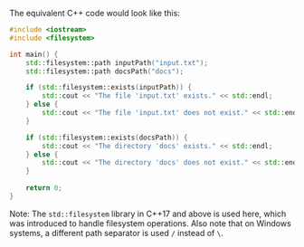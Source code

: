 The equivalent C++ code would look like this:

```cpp
#include <iostream>
#include <filesystem>

int main() {
    std::filesystem::path inputPath("input.txt");
    std::filesystem::path docsPath("docs");

    if (std::filesystem::exists(inputPath)) {
        std::cout << "The file 'input.txt' exists." << std::endl;
    } else {
        std::cout << "The file 'input.txt' does not exist." << std::endl;
    }

    if (std::filesystem::exists(docsPath)) {
        std::cout << "The directory 'docs' exists." << std::endl;
    } else {
        std::cout << "The directory 'docs' does not exist." << std::endl;
    }
    
    return 0;
}
```

Note: The `std::filesystem` library in C++17 and above is used here, which was introduced to handle filesystem operations. Also note that on Windows systems, a different path separator is used `/` instead of `\`.
